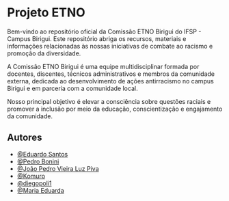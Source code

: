 # Projeto ETNO

Bem-vindo ao repositório oficial da Comissão ETNO Birigui do IFSP - Campus Birigui. Este repositório abriga os recursos, materiais e informações relacionadas às nossas iniciativas de combate ao racismo e promoção da diversidade.

A Comissão ETNO Birigui é uma equipe multidisciplinar formada por docentes, discentes, técnicos administrativos e membros da comunidade externa, dedicada ao desenvolvimento de ações antirracismo no campus Birigui e em parceria com a comunidade local.

Nosso principal objetivo é elevar a consciência sobre questões raciais e promover a inclusão por meio da educação, conscientização e engajamento da comunidade.


## Autores

- [@Eduardo Santos](https://www.github.com/D1ng0ls)
- [@Pedro Bonini](https://www.github.com/boninii)
- [@João Pedro Vieira Luz Piva](https://www.github.com/idosonaweb)
- [@Komuro](https://www.github.com/KomuroJean)
- [@diegopoli1](https://www.github.com/diegopoli1)
- [@Maria Eduarda](https://www.github.com/Duda205)

